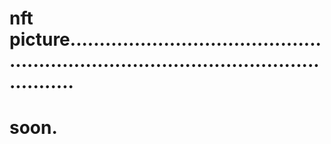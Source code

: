 # nft picture...........................................................................................................
# soon.
